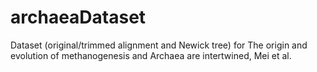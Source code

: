# archaeaDataset

Dataset (original/trimmed alignment and Newick tree) for The origin and evolution of methanogenesis and Archaea are intertwined, Mei et al.
